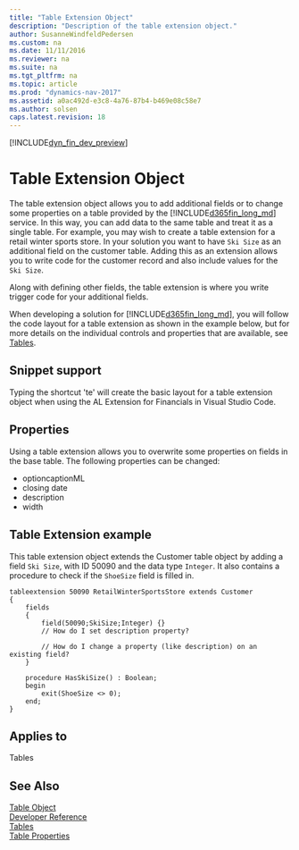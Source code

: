 ```yaml
---
title: "Table Extension Object"
description: "Description of the table extension object."
author: SusanneWindfeldPedersen
ms.custom: na
ms.date: 11/11/2016
ms.reviewer: na
ms.suite: na
ms.tgt_pltfrm: na
ms.topic: article
ms.prod: "dynamics-nav-2017"
ms.assetid: a0ac492d-e3c8-4a76-87b4-b469e08c58e7
ms.author: solsen
caps.latest.revision: 18
---
```


[!INCLUDE[dyn_fin_dev_preview](../dynamics-nav/includes/dyn_fin_dev_preview.md)]

# Table Extension Object
The table extension object allows you to add additional fields or to change some properties on a table provided by the [!INCLUDE[d365fin_long_md](includes/d365fin_long_md.md)] service. In this way, you can add data to the same table and treat it as a single table. For example, you may wish to create a table extension for a retail winter sports store. In your solution you want to have ```Ski Size``` as an additional field on the customer table. Adding this as an extension allows you to write code for the customer record and also include values for the ```Ski Size```.

Along with defining other fields, the table extension is where you write trigger code for your additional fields.

When developing a solution for [!INCLUDE[d365fin_long_md](includes/d365fin_long_md.md)], you will follow the code layout for a table extension as shown in the example below, but for more details on the individual controls and properties that are available, see [Tables](tables.md). 

## Snippet support ##
Typing the shortcut 'te' will create the basic layout for a table extension object when using the AL Extension for Financials in Visual Studio Code.

## Properties ##
Using a table extension allows you to overwrite some properties on fields in the base table. The following properties can be changed:

- optioncaptionML
- closing date
- description
- width

## Table Extension example
This table extension object extends the Customer table object by adding a field ```Ski Size```, with ID 50090 and the data type ```Integer```. It also contains a procedure to check if the ```ShoeSize``` field is filled in. 

```
tableextension 50090 RetailWinterSportsStore extends Customer
{
    fields
    {
        field(50090;SkiSize;Integer) {}
        // How do I set description property?

        // How do I change a property (like description) on an existing field?
    }

    procedure HasSkiSize() : Boolean;
    begin
        exit(ShoeSize <> 0);
    end;
}
```
## Applies to
Tables

## See Also
[Table Object](dyn-fin-table-object.md)  
[Developer Reference](dyn-fin-reference-overview.md)  
[Tables](tables.md)  
[Table Properties](table-properties.md)
